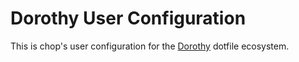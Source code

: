 # Dorothy User Configuration

This is chop's user configuration for the [Dorothy](https://github.com/bevry/dorothy) dotfile ecosystem.
